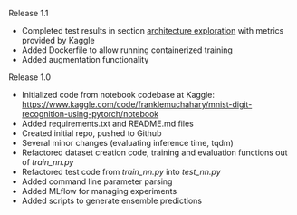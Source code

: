 Release 1.1
- Completed test results in section [architecture exploration](#architecture-exploration) with metrics provided by Kaggle
- Added Dockerfile to allow running containerized training
- Added augmentation functionality

Release 1.0
- Initialized code from notebook codebase at Kaggle: https://www.kaggle.com/code/franklemuchahary/mnist-digit-recognition-using-pytorch/notebook
- Added requirements.txt and README.md files
- Created initial repo, pushed to Github
- Several minor changes (evaluating inference time, tqdm)
- Refactored dataset creation code, training and evaluation functions out of _train_nn.py_
- Refactored test code from _train_nn.py_ into _test_nn.py_
- Added command line parameter parsing
- Added MLflow for managing experiments
- Added scripts to generate ensemble predictions
